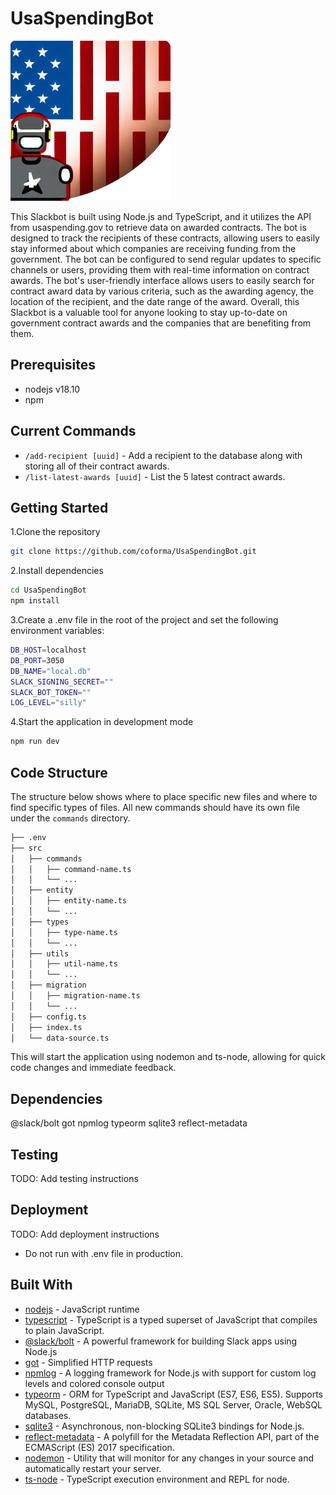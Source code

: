# UsaSpendingBot

![USASpendingBot Logo](images/logoSmall.png)

This Slackbot is built using Node.js and TypeScript, and it utilizes the API from usaspending.gov to retrieve data on awarded contracts. The bot is designed to track the recipients of these contracts, allowing users to easily stay informed about which companies are receiving funding from the government. The bot can be configured to send regular updates to specific channels or users, providing them with real-time information on contract awards. The bot's user-friendly interface allows users to easily search for contract award data by various criteria, such as the awarding agency, the location of the recipient, and the date range of the award. Overall, this Slackbot is a valuable tool for anyone looking to stay up-to-date on government contract awards and the companies that are benefiting from them.

## Prerequisites

- nodejs v18.10
- npm

## Current Commands

- `/add-recipient [uuid]` - Add a recipient to the database along with storing all of their contract awards.
- `/list-latest-awards [uuid]` - List the 5 latest contract awards.

## Getting Started

1.Clone the repository

```bash
git clone https://github.com/coforma/UsaSpendingBot.git
```

2.Install dependencies

```bash
cd UsaSpendingBot
npm install
```

3.Create a .env file in the root of the project and set the following environment variables:

```bash
DB_HOST=localhost
DB_PORT=3050
DB_NAME="local.db"
SLACK_SIGNING_SECRET=""
SLACK_BOT_TOKEN=""
LOG_LEVEL="silly"
```

4.Start the application in development mode

```bash
npm run dev
```

## Code Structure

The structure below shows where to place specific new files and where to find specific types of files. All new commands should have its own file under the `commands` directory.

```bash
├── .env
├── src
│   ├── commands
│   │   ├── command-name.ts
│   │   └── ...
│   ├── entity
│   │   ├── entity-name.ts
│   │   └── ...
│   ├── types
│   │   ├── type-name.ts
│   │   └── ...
│   ├── utils
│   │   ├── util-name.ts
│   │   └── ...
│   ├── migration
│   │   ├── migration-name.ts
│   │   └── ...
│   ├── config.ts
│   ├── index.ts
│   └── data-source.ts

```

This will start the application using nodemon and ts-node, allowing for quick code changes and immediate feedback.

## Dependencies

@slack/bolt
got
npmlog
typeorm
sqlite3
reflect-metadata

## Testing

TODO: Add testing instructions

## Deployment

TODO: Add deployment instructions

- Do not run with .env file in production.

## Built With

- [nodejs](https://nodejs.org/) - JavaScript runtime
- [typescript](https://www.typescriptlang.org/) - TypeScript is a typed superset of JavaScript that compiles to plain JavaScript.
- [@slack/bolt](https://www.npmjs.com/package/@slack/bolt) - A powerful framework for building Slack apps using Node.js
- [got](https://www.npmjs.com/package/got) - Simplified HTTP requests
- [npmlog](https://www.npmjs.com/package/npmlog) - A logging framework for Node.js with support for custom log levels and colored console output
- [typeorm](https://typeorm.io/) - ORM for TypeScript and JavaScript (ES7, ES6, ES5). Supports MySQL, PostgreSQL, MariaDB, SQLite, MS SQL Server, Oracle, WebSQL databases.
- [sqlite3](https://www.npmjs.com/package/sqlite3) - Asynchronous, non-blocking SQLite3 bindings for Node.js.
- [reflect-metadata](https://www.npmjs.com/package/reflect-metadata) - A polyfill for the Metadata Reflection API, part of the ECMAScript (ES) 2017 specification.
- [nodemon](https://www.npmjs.com/package/nodemon) - Utility that will monitor for any changes in your source and automatically restart your server.
- [ts-node](https://www.npmjs.com/package/ts-node) - TypeScript execution environment and REPL for node.
